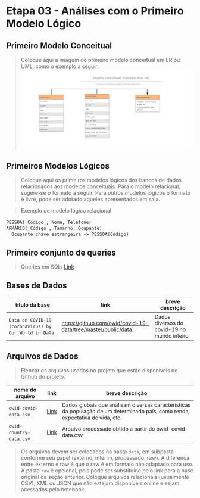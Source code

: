 # Etapa 03 - Análises com o Primeiro Modelo Lógico

## Primeiro Modelo Conceitual

> Coloque aqui a imagem do primeiro modelo conceitual em ER ou UML, como o exemplo a seguir:
> ![ER](./Diagrams/er.png)

## Primeiros Modelos Lógicos

> Coloque aqui os primeiros modelos lógicos dos bancos de dados relacionados aos modelos conceituais. Para o modelo relacional, sugere-se o formato a seguir. Para outros modelos lógicos o formato é livre, pode ser adotado aqueles apresentados em sala.

> Exemplo de modelo lógico relacional
~~~
PESSOA(_Código_, Nome, Telefone)
ARMÁRIO(_Código_, Tamanho, Ocupante)
  Ocupante chave estrangeira -> PESSOA(Código)
~~~


## Primeiro conjunto de queries

> Queries em SQL: [Link](./notebook/queries.ipynb)

## Bases de Dados

título da base | link | breve descrição
----- | ----- | -----
`Data on COVID-19 (coronavirus) by Our World in Data` | https://github.com/owid/covid-19-data/tree/master/public/data` | Dados diversos do covid-19 no mundo inteiro


## Arquivos de Dados
> Elencar os arquivos usados no projeto que estão disponíveis no Github do projeto.

nome do arquivo | link | breve descrição
----- | ----- | -----
`owid-covid-data.csv` | [Link](data/owid-covid-data.csv) | Dados globais que analisam diversas características da população de um determinado país, como renda, expectativa de vida, etc.
`owid-country-data.csv` | [Link](data/processado/owid-country-data.csv) | Arquivo processado obtido a partir do owid-covid-data.csv

> Os arquivos devem ser colocados na pasta `data`, em subpasta conforme seu papel (externo, interim, processado, raw). A diferença entre externo e raw é que o raw é em formato não adaptado para uso. A pasta `raw` é opcional, pois pode ser substituída pelo link para a base original da seção anterior.
> Coloque arquivos relacionais (usualmente CSV), XML ou JSON que não estejam disponíveis online e sejam acessados pelo notebook.
